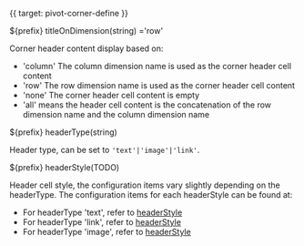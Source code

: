 {{ target: pivot-corner-define }}

${prefix} titleOnDimension(string) ='row'

Corner header content display based on:

- 'column' The column dimension name is used as the corner header cell content
- 'row' The row dimension name is used as the corner header cell content
- 'none' The corner header cell content is empty
- 'all' means the header cell content is the concatenation of the row dimension name and the column dimension name

${prefix} headerType(string)

Header type, can be set to `'text'|'image'|'link'`.

${prefix} headerStyle(TODO)

Header cell style, the configuration items vary slightly depending on the headerType. The configuration items for each headerStyle can be found at:

- For headerType 'text', refer to [headerStyle](../option/PivotTable-columns-text#headerStyle.bgColor)
- For headerType 'link', refer to [headerStyle](../option/PivotTable-columns-link#headerStyle.bgColor)
- For headerType 'image', refer to [headerStyle](../option/PivotTable-columns-image#headerStyle.bgColor)
